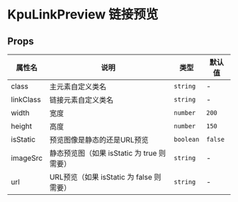 # KpuLinkPreview 链接预览

## Props

| 属性名    | 说明                                       | 类型      | 默认值  |
| --------- | ------------------------------------------ | --------- | ------- |
| class     | 主元素自定义类名                           | `string`  | -       |
| linkClass | 链接元素自定义类名                         | `string`  | -       |
| width     | 宽度                                       | `number`  | `200`   |
| height    | 高度                                       | `number`  | `150`   |
| isStatic  | 预览图像是静态的还是URL预览                | `boolean` | `false` |
| imageSrc  | 静态预览图（如果 isStatic 为 true 则需要） | `string`  | -       |
| url       | URL预览（如果 isStatic 为 false 则需要）   | `string`  | -       |
